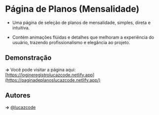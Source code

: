 # Página de Planos (Mensalidade)

- Uma página de seleção de planos de mensalidade, simples, direta e intuitiva.

- Contém animações flúidas e detalhes que melhoram a experiência do usuário, trazendo profissionalismo e elegância ao projeto.




## Demonstração

**->** Você pode visitar a página aqui: [https://logineregistrolucazcode.netlify.app](https://paginadeplanoslucazcode.netlify.app/)


## Autores

**->** [@lucazcode](https://www.github.com/lucazcode)

